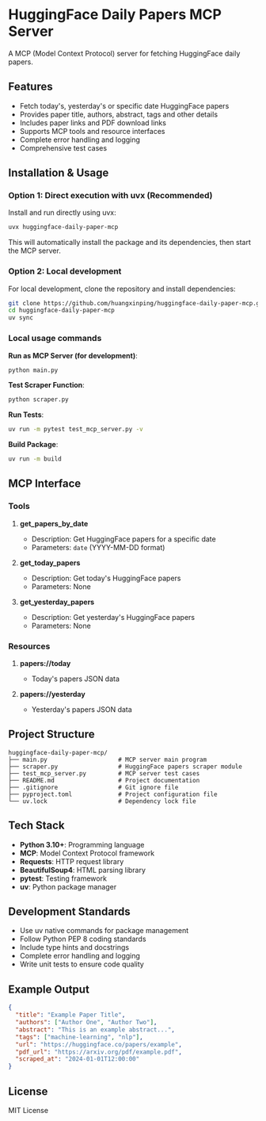 # HuggingFace Daily Papers MCP Server

A MCP (Model Context Protocol) server for fetching HuggingFace daily papers.

## Features

- Fetch today's, yesterday's or specific date HuggingFace papers
- Provides paper title, authors, abstract, tags and other details
- Includes paper links and PDF download links
- Supports MCP tools and resource interfaces
- Complete error handling and logging
- Comprehensive test cases

## Installation & Usage

### Option 1: Direct execution with uvx (Recommended)

Install and run directly using uvx:

```bash
uvx huggingface-daily-paper-mcp
```

This will automatically install the package and its dependencies, then start the MCP server.

### Option 2: Local development

For local development, clone the repository and install dependencies:

```bash
git clone https://github.com/huangxinping/huggingface-daily-paper-mcp.git
cd huggingface-daily-paper-mcp
uv sync
```

### Local usage commands

**Run as MCP Server (for development)**:
```bash
python main.py
```

**Test Scraper Function**:
```bash
python scraper.py
```

**Run Tests**:
```bash
uv run -m pytest test_mcp_server.py -v
```

**Build Package**:
```bash
uv run -m build
```

## MCP Interface

### Tools

1. **get_papers_by_date**
   - Description: Get HuggingFace papers for a specific date
   - Parameters: `date` (YYYY-MM-DD format)

2. **get_today_papers**
   - Description: Get today's HuggingFace papers
   - Parameters: None

3. **get_yesterday_papers**
   - Description: Get yesterday's HuggingFace papers
   - Parameters: None

### Resources

1. **papers://today**
   - Today's papers JSON data

2. **papers://yesterday**
   - Yesterday's papers JSON data

## Project Structure

```
huggingface-daily-paper-mcp/
├── main.py                    # MCP server main program
├── scraper.py                 # HuggingFace papers scraper module
├── test_mcp_server.py         # MCP server test cases
├── README.md                  # Project documentation
├── .gitignore                 # Git ignore file
├── pyproject.toml             # Project configuration file
└── uv.lock                    # Dependency lock file
```

## Tech Stack

- **Python 3.10+**: Programming language
- **MCP**: Model Context Protocol framework
- **Requests**: HTTP request library
- **BeautifulSoup4**: HTML parsing library
- **pytest**: Testing framework
- **uv**: Python package manager

## Development Standards

- Use uv native commands for package management
- Follow Python PEP 8 coding standards
- Include type hints and docstrings
- Complete error handling and logging
- Write unit tests to ensure code quality

## Example Output

```json
{
  "title": "Example Paper Title",
  "authors": ["Author One", "Author Two"],
  "abstract": "This is an example abstract...",
  "tags": ["machine-learning", "nlp"],
  "url": "https://huggingface.co/papers/example",
  "pdf_url": "https://arxiv.org/pdf/example.pdf",
  "scraped_at": "2024-01-01T12:00:00"
}
```

## License

MIT License